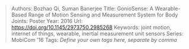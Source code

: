 > Authors: Bozhao Qi, Suman Banerjee
> Title: GonioSense: A Wearable-Based Range of Motion Sensing and Measurement System for Body Joints: Poster
> Year: 2016
> Url: https://doi.org/10.1145/2973750.2985268
> Keywords: joint motion, internet of things, wearable, inertial measurement unit sensors
> Series: MobiCom '16
> Tags: *Define your own tags here, separate by comma*